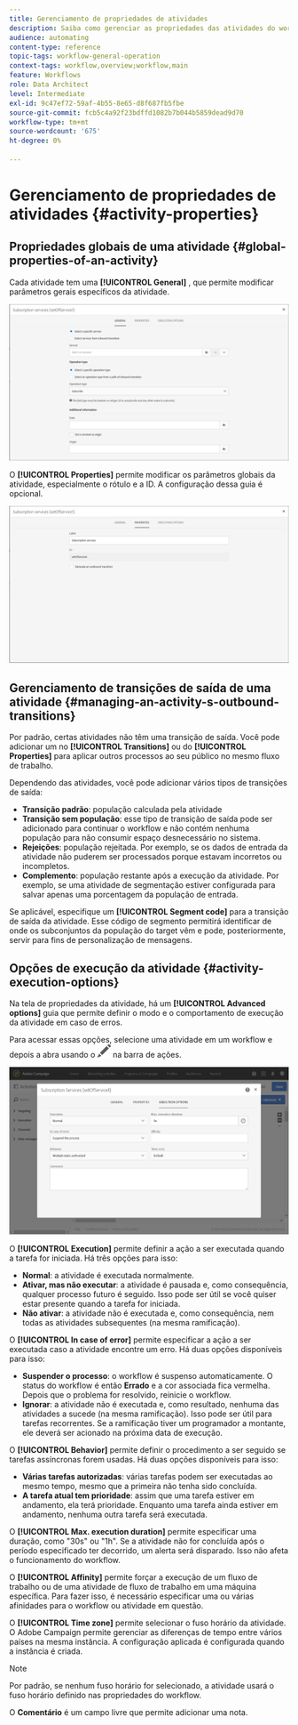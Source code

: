 ```yaml
---
title: Gerenciamento de propriedades de atividades
description: Saiba como gerenciar as propriedades das atividades do workflow.
audience: automating
content-type: reference
topic-tags: workflow-general-operation
context-tags: workflow,overview;workflow,main
feature: Workflows
role: Data Architect
level: Intermediate
exl-id: 9c47ef72-59af-4b55-8e65-d8f687fb5fbe
source-git-commit: fcb5c4a92f23bdffd1082b7b044b5859dead9d70
workflow-type: tm+mt
source-wordcount: '675'
ht-degree: 0%

---
```


# Gerenciamento de propriedades de atividades {#activity-properties}

## Propriedades globais de uma atividade {#global-properties-of-an-activity}

Cada atividade tem uma **[!UICONTROL General]** , que permite modificar parâmetros gerais específicos da atividade.

![](assets/activity-properties.png)

O **[!UICONTROL Properties]** permite modificar os parâmetros globais da atividade, especialmente o rótulo e a ID. A configuração dessa guia é opcional.

![](assets/activity-properties2.png)

## Gerenciamento de transições de saída de uma atividade {#managing-an-activity-s-outbound-transitions}

Por padrão, certas atividades não têm uma transição de saída. Você pode adicionar um no **[!UICONTROL Transitions]** ou do **[!UICONTROL Properties]** para aplicar outros processos ao seu público no mesmo fluxo de trabalho.

Dependendo das atividades, você pode adicionar vários tipos de transições de saída:

* **Transição padrão**: população calculada pela atividade
* **Transição sem população**: esse tipo de transição de saída pode ser adicionado para continuar o workflow e não contém nenhuma população para não consumir espaço desnecessário no sistema.
* **Rejeições**: população rejeitada. Por exemplo, se os dados de entrada da atividade não puderem ser processados porque estavam incorretos ou incompletos.
* **Complemento**: população restante após a execução da atividade. Por exemplo, se uma atividade de segmentação estiver configurada para salvar apenas uma porcentagem da população de entrada.

Se aplicável, especifique um **[!UICONTROL Segment code]** para a transição de saída da atividade. Esse código de segmento permitirá identificar de onde os subconjuntos da população do target vêm e pode, posteriormente, servir para fins de personalização de mensagens.

## Opções de execução da atividade {#activity-execution-options}

Na tela de propriedades da atividade, há um **[!UICONTROL Advanced options]** guia que permite definir o modo e o comportamento de execução da atividade em caso de erros.

Para acessar essas opções, selecione uma atividade em um workflow e depois a abra usando o ![](assets/edit_darkgrey-24px.png) na barra de ações.

![](assets/wkf_advanced_parameters.png)

O **[!UICONTROL Execution]** permite definir a ação a ser executada quando a tarefa for iniciada. Há três opções para isso:

* **Normal**: a atividade é executada normalmente.
* **Ativar, mas não executar**: a atividade é pausada e, como consequência, qualquer processo futuro é seguido. Isso pode ser útil se você quiser estar presente quando a tarefa for iniciada.
* **Não ativar**: a atividade não é executada e, como consequência, nem todas as atividades subsequentes (na mesma ramificação).

O **[!UICONTROL In case of error]** permite especificar a ação a ser executada caso a atividade encontre um erro. Há duas opções disponíveis para isso:

* **Suspender o processo**: o workflow é suspenso automaticamente. O status do workflow é então **Errado** e a cor associada fica vermelha. Depois que o problema for resolvido, reinicie o workflow.
* **Ignorar**: a atividade não é executada e, como resultado, nenhuma das atividades a sucede (na mesma ramificação). Isso pode ser útil para tarefas recorrentes. Se a ramificação tiver um programador a montante, ele deverá ser acionado na próxima data de execução.

O **[!UICONTROL Behavior]** permite definir o procedimento a ser seguido se tarefas assíncronas forem usadas. Há duas opções disponíveis para isso:

* **Várias tarefas autorizadas**: várias tarefas podem ser executadas ao mesmo tempo, mesmo que a primeira não tenha sido concluída.
* **A tarefa atual tem prioridade**: assim que uma tarefa estiver em andamento, ela terá prioridade. Enquanto uma tarefa ainda estiver em andamento, nenhuma outra tarefa será executada.

O **[!UICONTROL Max. execution duration]** permite especificar uma duração, como &quot;30s&quot; ou &quot;1h&quot;. Se a atividade não for concluída após o período especificado ter decorrido, um alerta será disparado. Isso não afeta o funcionamento do workflow.

O **[!UICONTROL Affinity]** permite forçar a execução de um fluxo de trabalho ou de uma atividade de fluxo de trabalho em uma máquina específica. Para fazer isso, é necessário especificar uma ou várias afinidades para o workflow ou atividade em questão.

O **[!UICONTROL Time zone]** permite selecionar o fuso horário da atividade. O Adobe Campaign permite gerenciar as diferenças de tempo entre vários países na mesma instância. A configuração aplicada é configurada quando a instância é criada.

>[!NOTE]
>
>Por padrão, se nenhum fuso horário for selecionado, a atividade usará o fuso horário definido nas propriedades do workflow.

O **Comentário** é um campo livre que permite adicionar uma nota.
